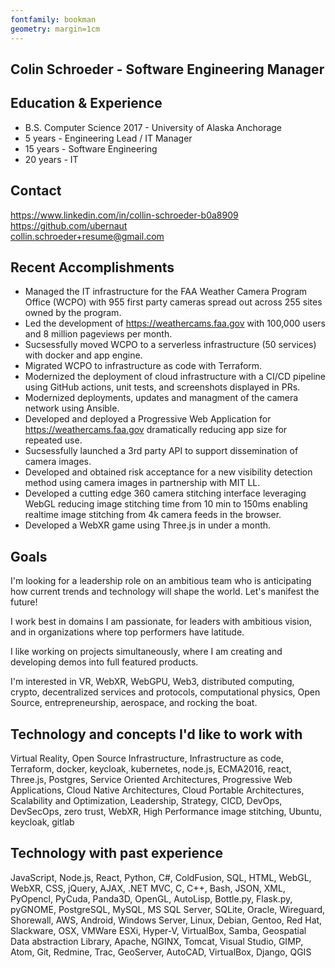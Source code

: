 ```yaml
---
fontfamily: bookman
geometry: margin=1cm
---
```


## Colin Schroeder - Software Engineering Manager
## Education & Experience
* B.S. Computer Science 2017 - University of Alaska Anchorage
* 5 years - Engineering Lead / IT Manager
* 15 years - Software Engineering
* 20 years - IT

## Contact   
https://www.linkedin.com/in/collin-schroeder-b0a8909  
https://github.com/ubernaut  
collin.schroeder+resume@gmail.com  

## Recent Accomplishments
* Managed the IT infrastructure for the FAA Weather Camera Program Office (WCPO) with 955 first party cameras spread out across 255 sites owned by the program.
* Led the development of https://weathercams.faa.gov with 100,000 users and 8 million pageviews per month.
* Sucsessfully moved WCPO to a serverless infrastructure (50 services) with docker and app engine.
* Migrated WCPO to infrastructure as code with Terraform.
* Modernized the deployment of cloud infrastructure with a CI/CD pipeline using GitHub actions, unit tests, and screenshots displayed in PRs.
* Modernized deployments, updates and managment of the camera network using Ansible.
* Developed and deployed a Progressive Web Application for https://weathercams.faa.gov dramatically reducing app size for repeated use.
* Sucsessfully launched a 3rd party API to support dissemination of camera images.
* Developed and obtained risk acceptance for a new visibility detection method using camera images in partnership with MIT LL.
* Developed a cutting edge 360 camera stitching interface leveraging WebGL  reducing image stitching time from 10 min to 150ms enabling realtime image stitching from 4k camera feeds in the browser.
* Developed a WebXR game using Three.js in under a month.

## Goals

I'm looking for a leadership role on an ambitious team who is anticipating how current trends and technology will shape the world. Let's manifest the future!

I work best in domains I am passionate, for leaders with ambitious vision, and in organizations where top performers have latitude.   

I like working on projects simultaneously, where I am creating and developing demos into full featured products.

I'm interested in VR, WebXR, WebGPU, Web3, distributed computing, crypto, decentralized services and protocols, computational physics, Open Source, entrepreneurship, aerospace, and rocking the boat.

## Technology and concepts I'd like to work with
Virtual Reality, Open Source Infrastructure, Infrastructure as code, Terraform,  docker, keycloak, kubernetes, node.js, ECMA2016, react, Three.js, Postgres, Service Oriented Architectures, Progressive Web Applications, Cloud Native Architectures, Cloud Portable Architectures, Scalability and Optimization, Leadership, Strategy, CICD, DevOps, DevSecOps, zero trust, WebXR, High Performance image stitching, Ubuntu, keycloak, gitlab  

## Technology with past experience

JavaScript, Node.js, React, Python, C#, ColdFusion, SQL, HTML, WebGL, WebXR, CSS,  jQuery, AJAX, .NET MVC, C,  C++, Bash, JSON,  XML, PyOpencl, PyCuda, Panda3D, OpenGL, AutoLisp, Bottle.py, Flask.py, pyGNOME, PostgreSQL, MySQL, MS SQL Server, SQLite, Oracle, Wireguard, Shorewall,  AWS, Android, Windows Server, Linux, Debian, Gentoo, Red Hat, Slackware, OSX, VMWare ESXi, Hyper-V, VirtualBox, Samba, Geospatial Data abstraction Library, Apache, NGINX, Tomcat, Visual Studio, GIMP, Atom, Git, Redmine, Trac,  GeoServer, AutoCAD, VirtualBox, Django, QGIS
